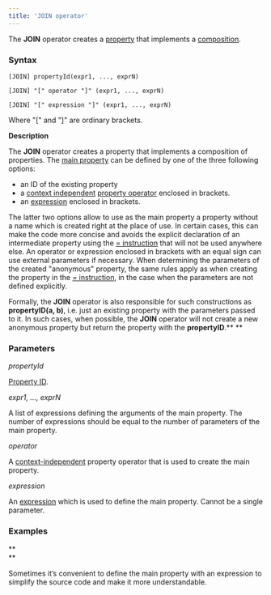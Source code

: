 ```yaml
---
title: 'JOIN operator'
---
```


The **JOIN** operator creates a [property](Properties.md) that implements a [composition](Composition_JOIN.md).

### Syntax

    [JOIN] propertyId(expr1, ..., exprN)
     
    [JOIN] "[" operator "]" (expr1, ..., exprN)
     
    [JOIN] "[" expression "]" (expr1, ..., exprN) 

Where "\[" and "\]" are ordinary brackets.

**Description** 

The **JOIN** operator creates a property that implements a composition of properties. The [main property](Composition_JOIN.md) can be defined by one of the three following options:

-   an ID of the existing property
-   a [context independent](Property_operators.md#context-independent-operators) [property operator](Property_operators.md) enclosed in brackets.
-   an [expression](Expression.md) enclosed in brackets.

The latter two options allow to use as the main property a property without a name which is created right at the place of use. In certain cases, this can make the code more concise and avoids the explicit declaration of an intermediate property using the [= instruction](Instruction_=.md) that will not be used anywhere else. An operator or expression enclosed in brackets with an equal sign can use external parameters if necessary. When determining the parameters of the created "anonymous" property, the same rules apply as when creating the property in the [= instruction](Instruction_=.md), in the case when the parameters are not defined explicitly.    

Formally, the **JOIN** operator is also responsible for such constructions as **propertyID(a, b)**, i.e. just an existing property with the parameters passed to it. In such cases, when possible, the **JOIN** operator will not create a new anonymous property but return the property with the **propertyID**.** **

### Parameters

*propertyId*

[Property ID](IDs.md#propertyid-broken). 

*expr1, ..., exprN*

A list of expressions defining the arguments of the main property. The number of expressions should be equal to the number of parameters of the main property.

*operator*

A [context-independent](Property_operators.md) property operator that is used to create the main property.

*expression*

An [expression](Expression.md) which is used to define the main property. Cannot be a single parameter.

### Examples



**  
**

Sometimes it’s convenient to define the main property with an expression to simplify the source code and make it more understandable.

